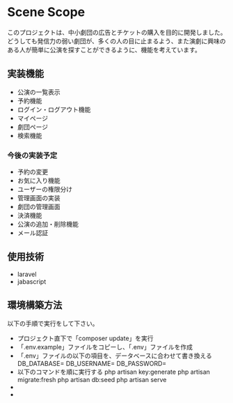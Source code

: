 # Scene Scope

このプロジェクトは、中小劇団の広告とチケットの購入を目的に開発しました。
どうしても発信力の弱い劇団が、多くの人の目に止まるよう、また演劇に興味のある人が簡単に公演を探すことができるように、機能を考えています。

## 実装機能

-   公演の一覧表示
-   予約機能
-   ログイン・ログアウト機能
-   マイページ
-   劇団ページ
-   検索機能

### 今後の実装予定

-   予約の変更
-   お気に入り機能
-   ユーザーの権限分け
-   管理画面の実装
-   劇団の管理画面
-   決済機能
-   公演の追加・削除機能
-   メール認証

## 使用技術

-   laravel
-   jabascript

## 環境構築方法

以下の手順で実行をして下さい。

-   プロジェクト直下で「composer update」を実行
-   「.env.example」ファイルをコピーし、「.env」ファイルを作成
-   「.env」ファイルの以下の項目を、データベースに合わせて書き換える
    DB_DATABASE=
    DB_USERNAME=
    DB_PASSWORD=
-   以下のコマンドを順に実行する
    php artisan key:generate
    php artisan migrate:fresh
    php artisan db:seed
    php artisan serve
-
-

